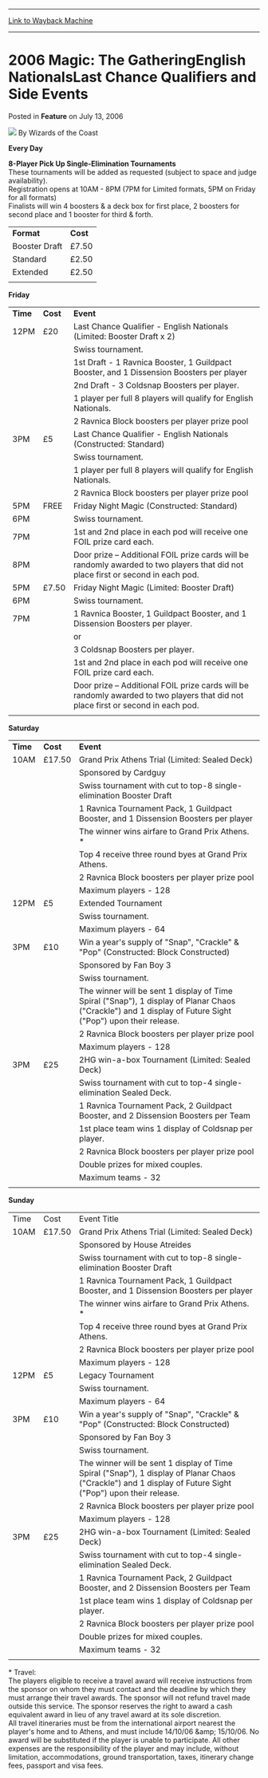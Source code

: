 
---
[Link to Wayback Machine](https://web.archive.org/web/20211026132043/https://magic.wizards.com/en/articles/archive/feature/2006-magic-gatheringenglish-nationalslast-chance-qualifiers-and-side-events)

[_metadata_:author]:- "Wizards of the Coast"
[_metadata_:description]:- "Every Day8-Player Pick Up Single-Elimination TournamentsThese tournaments will be added as requested (subject to space and judge availability).Registration opens at 10AM - 8PM (7PM for Limited formats, 5PM on Friday for all formats)Finalists will win 4 boosters & a deck box for first place, 2 boosters for second place and 1 booster for third & forth."
[_metadata_:generator]:- "Drupal 7 (http://drupal.org)"
[_metadata_:publish_date]:- "2006-07-13"
[_metadata_:title]:- "2006 Magic: The GatheringEnglish NationalsLast Chance Qualifiers and Side Events"
[_metadata_:wayback_capture_timestamp]:- "2021-10-26 13:20:43+00:00"
[_metadata_:wayback_raw_url]:- "https://web.archive.org/web/20211026132043id_/https://magic.wizards.com/en/articles/archive/feature/2006-magic-gatheringenglish-nationalslast-chance-qualifiers-and-side-events"
[_metadata_:wayback_url]:- "https://magic.wizards.com/en/articles/archive/feature/2006-magic-gatheringenglish-nationalslast-chance-qualifiers-and-side-events"
---


2006 Magic: The GatheringEnglish NationalsLast Chance Qualifiers and Side Events
================================================================================



 Posted in **Feature**
 on July 13, 2006 






![](https://media.magic.wizards.com/styles/auth_small/public/images/person/wizards_author.jpg)
By Wizards of the Coast











**Every Day**

**8-Player Pick Up Single-Elimination Tournaments**  
These tournaments will be added as requested (subject to space and judge availability).  
Registration opens at 10AM - 8PM (7PM for Limited formats, 5PM on Friday for all formats)  
Finalists will win 4 boosters & a deck box for first place, 2 boosters for second place and 1 booster for third & forth.  





|  |  |
| --- | --- |
| **Format** | **Cost** |
| Booster Draft | £7.50 |
| Standard | £2.50 |
| Extended | £2.50 |
|  |

**Friday**




|  |  |  |
| --- | --- | --- |
| **Time** | **Cost** | **Event** |
| 12PM | £20 | Last Chance Qualifier - English Nationals (Limited: Booster Draft x 2) |
|  |  | Swiss tournament. |
|  |  | 1st Draft - 1 Ravnica Booster, 1 Guildpact Booster, and 1 Dissension Boosters per player |
|  |  | 2nd Draft - 3 Coldsnap Boosters per player. |
|  |  | 1 player per full 8 players will qualify for English Nationals. |
|  |  | 2 Ravnica Block boosters per player prize pool |
| 3PM | £5 | Last Chance Qualifier - English Nationals (Constructed: Standard) |
|  |  | Swiss tournament. |
|  |  | 1 player per full 8 players will qualify for English Nationals. |
|  |  | 2 Ravnica Block boosters per player prize pool |
| 5PM | FREE | Friday Night Magic (Constructed: Standard) |
| 6PM |  | Swiss tournament. |
| 7PM |  | 1st and 2nd place in each pod will receive one FOIL prize card each. |
| 8PM |  | Door prize – Additional FOIL prize cards will be randomly awarded to two players that did not place first or second in each pod. |
| 5PM | £7.50 | Friday Night Magic (Limited: Booster Draft) |
| 6PM |  | Swiss tournament. |
| 7PM |  | 1 Ravnica Booster, 1 Guildpact Booster, and 1 Dissension Boosters per player. |
|  |  | or |
|  |  | 3 Coldsnap Boosters per player. |
|  |  | 1st and 2nd place in each pod will receive one FOIL prize card each. |
|  |  | Door prize – Additional FOIL prize cards will be randomly awarded to two players that did not place first or second in each pod. |
|  |

**Saturday**




|  |  |  |
| --- | --- | --- |
| **Time** | **Cost** | **Event** |
| 10AM | £17.50 | Grand Prix Athens Trial (Limited: Sealed Deck) |
|  |  | Sponsored by Cardguy |
|  |  | Swiss tournament with cut to top-8 single-elimination Booster Draft |
|  |  | 1 Ravnica Tournament Pack, 1 Guildpact Booster, and 1 Dissension Boosters per player |
|  |  | The winner wins airfare to Grand Prix Athens. \* |
|  |  | Top 4 receive three round byes at Grand Prix Athens. |
|  |  | 2 Ravnica Block boosters per player prize pool |
|  |  | Maximum players - 128 |
| 12PM | £5 | Extended Tournament |
|  |  | Swiss tournament. |
|  |  | Maximum players - 64 |
| 3PM | £10 | Win a year's supply of "Snap", "Crackle" & "Pop" (Constructed: Block Constructed) |
|  |  | Sponsored by Fan Boy 3 |
|  |  | Swiss tournament. |
|  |  | The winner will be sent 1 display of Time Spiral ("Snap"), 1 display of Planar Chaos ("Crackle") and 1 display of Future Sight ("Pop") upon their release. |
|  |  | 2 Ravnica Block boosters per player prize pool |
|  |  | Maximum players - 128 |
| 3PM | £25 | 2HG win-a-box Tournament (Limited: Sealed Deck) |
|  |  | Swiss tournament with cut to top-4 single-elimination Sealed Deck. |
|  |  | 1 Ravnica Tournament Pack, 2 Guildpact Booster, and 2 Dissension Boosters per Team |
|  |  | 1st place team wins 1 display of Coldsnap per player. |
|  |  | 2 Ravnica Block boosters per player prize pool |
|  |  | Double prizes for mixed couples. |
|  |  | Maximum teams - 32 |
|  |

**Sunday**




|  |  |  |
| --- | --- | --- |
| Time | Cost | Event Title |
| 10AM | £17.50 | Grand Prix Athens Trial (Limited: Sealed Deck) |
|  |  | Sponsored by House Atreides |
|  |  | Swiss tournament with cut to top-8 single-elimination Booster Draft |
|  |  | 1 Ravnica Tournament Pack, 1 Guildpact Booster, and 1 Dissension Boosters per player |
|  |  | The winner wins airfare to Grand Prix Athens. \* |
|  |  | Top 4 receive three round byes at Grand Prix Athens. |
|  |  | 2 Ravnica Block boosters per player prize pool |
|  |  | Maximum players - 128 |
| 12PM | £5 | Legacy Tournament |
|  |  | Swiss tournament. |
|  |  | Maximum players - 64 |
| 3PM | £10 | Win a year's supply of "Snap", "Crackle" & "Pop" (Constructed: Block Constructed) |
|  |  | Sponsored by Fan Boy 3 |
|  |  | Swiss tournament. |
|  |  | The winner will be sent 1 display of Time Spiral ("Snap"), 1 display of Planar Chaos ("Crackle") and 1 display of Future Sight ("Pop") upon their release. |
|  |  | 2 Ravnica Block boosters per player prize pool |
|  |  | Maximum players - 128 |
| 3PM | £25 | 2HG win-a-box Tournament (Limited: Sealed Deck) |
|  |  | Swiss tournament with cut to top-4 single-elimination Sealed Deck. |
|  |  | 1 Ravnica Tournament Pack, 2 Guildpact Booster, and 2 Dissension Boosters per Team |
|  |  | 1st place team wins 1 display of Coldsnap per player. |
|  |  | 2 Ravnica Block boosters per player prize pool |
|  |  | Double prizes for mixed couples. |
|  |  | Maximum teams - 32 |
|  |

\* Travel:  
The players eligible to receive a travel award will receive instructions from the sponsor on whom they must contact and the deadline by which they must arrange their travel awards. The sponsor will not refund travel made outside this service. The sponsor reserves the right to award a cash equivalent award in lieu of any travel award at its sole discretion.  
All travel itineraries must be from the international airport nearest the player's home and to Athens, and must include 14/10/06 &amp;amp; 15/10/06. No award will be substituted if the player is unable to participate. All other expenses are the responsibility of the player and may include, without limitation, accommodations, ground transportation, taxes, itinerary change fees, passport and visa fees.








